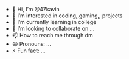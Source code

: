 - 👋 Hi, I’m @47kavin
- 👀 I’m interested in coding,,gaming,, projects
- 🌱 I’m currently learning in college
- 💞️ I’m looking to collaborate on ...
- 📫 How to reach me through dm
- 😄 Pronouns: ...
- ⚡ Fun fact: ...

<!---
47kavin/47kavin is a ✨ special ✨ repository because its `README.md` (this file) appears on your GitHub profile.
You can click the Preview link to take a look at your changes.
--->
